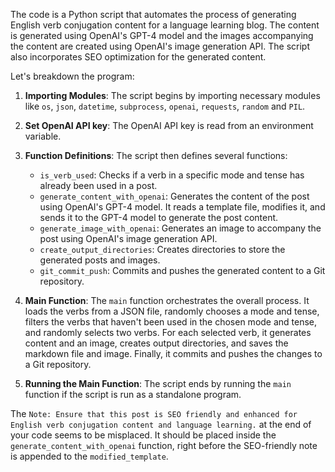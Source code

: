 The code is a Python script that automates the process of generating English verb conjugation content for a language learning blog. The content is generated using OpenAI's GPT-4 model and the images accompanying the content are created using OpenAI's image generation API. The script also incorporates SEO optimization for the generated content. 

Let's breakdown the program:

1. **Importing Modules**: The script begins by importing necessary modules like `os`, `json`, `datetime`, `subprocess`, `openai`, `requests`, `random` and `PIL`.

2. **Set OpenAI API key**: The OpenAI API key is read from an environment variable.

3. **Function Definitions**: The script then defines several functions:

   - `is_verb_used`: Checks if a verb in a specific mode and tense has already been used in a post.
   - `generate_content_with_openai`: Generates the content of the post using OpenAI's GPT-4 model. It reads a template file, modifies it, and sends it to the GPT-4 model to generate the post content.
   - `generate_image_with_openai`: Generates an image to accompany the post using OpenAI's image generation API.
   - `create_output_directories`: Creates directories to store the generated posts and images.
   - `git_commit_push`: Commits and pushes the generated content to a Git repository.
   
4. **Main Function**: The `main` function orchestrates the overall process. It loads the verbs from a JSON file, randomly chooses a mode and tense, filters the verbs that haven't been used in the chosen mode and tense, and randomly selects two verbs. For each selected verb, it generates content and an image, creates output directories, and saves the markdown file and image. Finally, it commits and pushes the changes to a Git repository.

5. **Running the Main Function**: The script ends by running the `main` function if the script is run as a standalone program.

The `Note: Ensure that this post is SEO friendly and enhanced for English verb conjugation content and language learning.` at the end of your code seems to be misplaced. It should be placed inside the `generate_content_with_openai` function, right before the SEO-friendly note is appended to the `modified_template`.